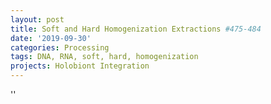 ```yaml
---
layout: post
title: Soft and Hard Homogenization Extractions #475-484
date: '2019-09-30'
categories: Processing
tags: DNA, RNA, soft, hard, homogenization
projects: Holobiont Integration
---
```



''



